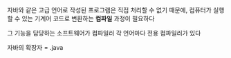 자바와 같은 고급 언어로 작성된 프로그램은 직접 처리할 수 없기 때문에, 컴퓨터가 실행할 수 있는 기계어 코드로 변환하는 **컴파일** 과정이 필요하다

그 기능을 담당하는 소프트웨어가 컴파일러
각 언어마다 전용 컴파일러가 있다

자바의 확장자 = .java